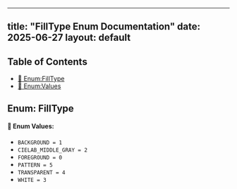 <!-- Formatted by A³BS formatter.py -->
<!-- Generated by A³BS document.py -->
---
title: "FillType Enum Documentation"
date: 2025-06-27
layout: default
---

## Table of Contents
- [🔧 Enum:FillType](#enum-filltype)
- [🔧 Enum:Values](#enum-values)
## Enum: FillType
#### 📝 Enum Values:
<a name="enum-values"></a>
  - `BACKGROUND = 1`
  - `CIELAB_MIDDLE_GRAY = 2`
  - `FOREGROUND = 0`
  - `PATTERN = 5`
  - `TRANSPARENT = 4`
  - `WHITE = 3`